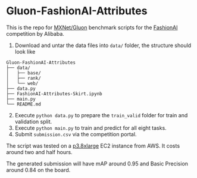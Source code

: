 # Gluon-FashionAI-Attributes

This is the repo for [MXNet/Gluon](http://mxnet.incubator.apache.org/) benchmark scripts for the [FashionAI](https://tianchi.aliyun.com/competition/information.htm?spm=5176.100067.5678.2.505c3a26Oet3cf&raceId=231649) competition by Alibaba.

1. Download and untar the data files into `data/` folder, the structure should look like 
```
Gluon-FashionAI-Attributes
├── data/
│   ├── base/
│   ├── rank/
│   └── web/
├── data.py
├── FashionAI-Attributes-Skirt.ipynb
├── main.py
└── README.md
```
2. Execute `python data.py` to prepare the `train_valid` folder for train and validation split.
3. Execute `python main.py` to train and predict for all eight tasks.
4. Submit `submission.csv` via the competition portal.

The script was tested on a [p3.8xlarge](https://aws.amazon.com/ec2/instance-types/p3/) EC2 instance from AWS. It costs around two and half hours.

The generated submission will have mAP around 0.95 and Basic Precision around 0.84 on the board.

